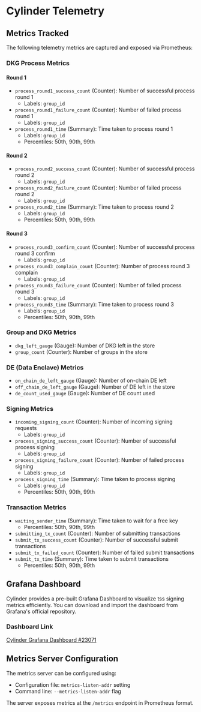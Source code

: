 # Cylinder Telemetry

## Metrics Tracked

The following telemetry metrics are captured and exposed via Prometheus:

### DKG Process Metrics

#### Round 1

- `process_round1_success_count` (Counter): Number of successful process round 1
  - Labels: `group_id`
- `process_round1_failure_count` (Counter): Number of failed process round 1
  - Labels: `group_id`
- `process_round1_time` (Summary): Time taken to process round 1
  - Labels: `group_id`
  - Percentiles: 50th, 90th, 99th

#### Round 2

- `process_round2_success_count` (Counter): Number of successful process round 2
  - Labels: `group_id`
- `process_round2_failure_count` (Counter): Number of failed process round 2
  - Labels: `group_id`
- `process_round2_time` (Summary): Time taken to process round 2
  - Labels: `group_id`
  - Percentiles: 50th, 90th, 99th

#### Round 3

- `process_round3_confirm_count` (Counter): Number of successful process round 3 confirm
  - Labels: `group_id`
- `process_round3_complain_count` (Counter): Number of process round 3 complain
  - Labels: `group_id`
- `process_round3_failure_count` (Counter): Number of failed process round 3
  - Labels: `group_id`
- `process_round3_time` (Summary): Time taken to process round 3
  - Labels: `group_id`
  - Percentiles: 50th, 90th, 99th

### Group and DKG Metrics

- `dkg_left_gauge` (Gauge): Number of DKG left in the store
- `group_count` (Counter): Number of groups in the store

### DE (Data Enclave) Metrics

- `on_chain_de_left_gauge` (Gauge): Number of on-chain DE left
- `off_chain_de_left_gauge` (Gauge): Number of DE left in the store
- `de_count_used_gauge` (Gauge): Number of DE count used

### Signing Metrics

- `incoming_signing_count` (Counter): Number of incoming signing requests
  - Labels: `group_id`
- `process_signing_success_count` (Counter): Number of successful process signing
  - Labels: `group_id`
- `process_signing_failure_count` (Counter): Number of failed process signing
  - Labels: `group_id`
- `process_signing_time` (Summary): Time taken to process signing
  - Labels: `group_id`
  - Percentiles: 50th, 90th, 99th

### Transaction Metrics

- `waiting_sender_time` (Summary): Time taken to wait for a free key
  - Percentiles: 50th, 90th, 99th
- `submitting_tx_count` (Counter): Number of submitting transactions
- `submit_tx_success_count` (Counter): Number of successful submit transactions
- `submit_tx_failed_count` (Counter): Number of failed submit transactions
- `submit_tx_time` (Summary): Time taken to submit transactions
  - Percentiles: 50th, 90th, 99th

## Grafana Dashboard

Cylinder provides a pre-built Grafana Dashboard to visualize tss signing metrics efficiently. You can download and import the dashboard from Grafana's official repository.

### Dashboard Link

[Cylinder Grafana Dashboard #23071](https://grafana.com/grafana/dashboards/23184-cylinder/)

## Metrics Server Configuration

The metrics server can be configured using:

- Configuration file: `metrics-listen-addr` setting
- Command line: `--metrics-listen-addr` flag

The server exposes metrics at the `/metrics` endpoint in Prometheus format.
